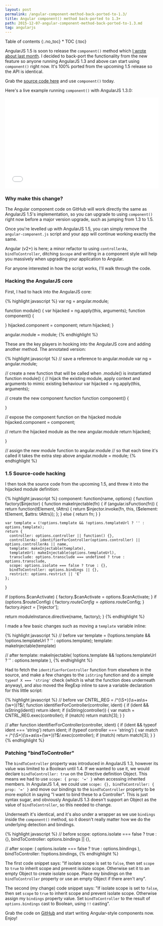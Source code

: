 ```yaml
---
layout: post
permalink: /angular-component-method-back-ported-to-1.3/
title: Angular component() method back-ported to 1.3+
path: 2015-12-07-angular-component-method-back-ported-to-1.3.md
tag: angularjs
---
```


<div class="toc" markdown="1">
<span class="gamma">Table of contents</span>
{:.no_toc}
* TOC
{:toc}
</div>

AngularJS 1.5 is soon to release the `component()` method which [I wrote about last month](/exploring-the-angular-1-5-component-method). I decided to back-port the functionality from the new feature so anyone running AngularJS 1.3 and above can start using `component()` right now. It's 100% ported from the upcoming 1.5 release so the API is identical.

Grab the [source code here](https://github.com/toddmotto/angular-component) and use `component()` today.

Here's a live example running `component()` with AngularJS 1.3.0:

<iframe width="100%" height="300" src="//jsfiddle.net/toddmotto/wwzeo0sv/embedded/result,js,html" allowfullscreen="allowfullscreen" frameborder="0"></iframe>

### Why make this change?

The Angular component code on GitHub will work directly the same as AngularJS 1.5's implementation, so you can upgrade to using `component()` right now before a major version upgrade, such as jumping from 1.3 to 1.5.

Once you're levelled up with AngularJS 1.5, you can simply remove the `angular-component.js` script and your app will continue working exactly the same.

Angular (v2+) is here; a minor refactor to using `controllerAs`, `bindToController`, ditching `$scope` and writing in a component style will help you massively when upgrading your application to Angular.

For anyone interested in how the script works, I'll walk through the code.

### Hacking the AngularJS core

First, I had to hack into the AngularJS core:

{% highlight javascript %}
var ng = angular.module;

function module() {
  var hijacked = ng.apply(this, arguments);
  function component() {

  }
  hijacked.component = component;
  return hijacked;
}

angular.module = module;
{% endhighlight %}

These are the key players in hooking into the AngularJS core and adding another method. The annotated version:

{% highlight javascript %}
// save a reference to angular.module
var ng = angular.module;

// create a new function that will be called when .module() is instantiated
function module() {
  // hijack the existing module, apply context and arguments to mimic existing behaviour
  var hijacked = ng.apply(this, arguments);

  // create the new component function
  function component() {

  }

  // expose the component function on the hijacked module
  hijacked.component = component;

  // return the hijacked module as the new angular.module
  return hijacked;

}

// assign the new module function to angular.module
// so that each time it's called it takes the extra step above
angular.module = module;
{% endhighlight %}

### 1.5 Source-code hacking

I then took the source code from the upcoming 1.5, and threw it into the hijacked module definition:

{% highlight javascript %}
component: function(name, options) {
  function factory($injector) {
    function makeInjectable(fn) {
      if (angular.isFunction(fn)) {
        return function(tElement, tAttrs) {
          return $injector.invoke(fn, this, {$element: tElement, $attrs: tAttrs});
        };
      } else {
        return fn;
      }
    }

    var template = (!options.template && !options.templateUrl ? '' : options.template);
    return {
      controller: options.controller || function() {},
      controllerAs: identifierForController(options.controller) || options.controllerAs || name,
      template: makeInjectable(template),
      templateUrl: makeInjectable(options.templateUrl),
      transclude: options.transclude === undefined ? true : options.transclude,
      scope: options.isolate === false ? true : {},
      bindToController: options.bindings || {},
      restrict: options.restrict || 'E'
    };
  }

  if (options.$canActivate) {
    factory.$canActivate = options.$canActivate;
  }
  if (options.$routeConfig) {
    factory.$routeConfig = options.$routeConfig;
  }
  factory.$inject = ['$injector'];

  return moduleInstance.directive(name, factory);
}
{% endhighlight %}

I made a few basic changes such as moving a `template` variable inline:

{% highlight javascript %}
// before
var template = (!options.template && !options.templateUrl ? '' : options.template);
template: makeInjectable(template)

// after
template: makeInjectable(
  !options.template && !options.templateUrl ? '' : options.template
),
{% endhighlight %}

Had to fetch the `identifierForController` function from elsewhere in the source, and make a few changes to the `isString` function and do a simple `typeof X === 'string'` check (which is what the function does underneath anyway), and also moved the RegExp inline to save a variable declaration for this little script:

{% highlight javascript %}
// before
var CNTRL_REG = /^(\S+)(\s+as\s+(\w+))?$/;
function identifierForController(controller, ident) {
  if (ident && isString(ident)) return ident;
  if (isString(controller)) {
    var match = CNTRL_REG.exec(controller);
    if (match) return match[3];
  }
}

// after
function identifierForController(controller, ident) {
  if (ident && typeof ident === 'string') return ident;
  if (typeof controller === 'string') {
    var match = /^(\S+)(\s+as\s+(\w+))?$/.exec(controller);
    if (match) return match[3];
  }
}
{% endhighlight %}

### Patching "bindToController"

The `bindToController` property was introduced in AngularJS 1.3, however its value was limited to a Boolean until 1.4. If we wanted to use it, we would declare `bindToController: true` on the Directive definition Object. This means we had to use `scope: { prop: '=' }` when accessing inherited members. In AngularJS 1.4, we could use `scope: {}, bindToController: { prop: '=' }` and move our bindings to the `bindToController` property to be more explicit in saying "I want to bind these to a Controller". This is just syntax sugar, and obviously AngularJS 1.3 doesn't support an Object as the value of `bindToController`, so this needed to change.

Underneath it's identical, and it's also under a wrapper as we use `bindings` inside the `component()` method, so it doesn't really matter how we do the underlying detection and bindings.

{% highlight javascript %}
// before
scope: options.isolate === false ? true : {},
bindToController: options.bindings || {},

// after
scope: (
  options.isolate === false ?
  true :
  options.bindings
),
bindToController: !!options.bindings,
{% endhighlight %}

The first code snippet says: "If isolate scope is set to `false`, then set `scope` to `true` to inherit scope and prevent isolate scope. Otherwise set it to an empty Object to create isolate scope. Place my bindings on the `bindToController` property or use an empty Object if there aren't any".

The second (my change) code snippet says: "If isolate scope is set to `false`, then set `scope` to `true` to inherit scope and prevent isolate scope. Otherwise assign my `bindings` property value. Set `bindToController` to the result of `options.bindings` cast to Boolean, using `!!` casting".

Grab the code on [GitHub](https://github.com/toddmotto/angular-component) and start writing Angular-style components now. Enjoy!
